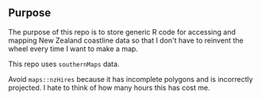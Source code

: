 ## Purpose

The purpose of this repo is to store generic R code for accessing and mapping New Zealand coastline data so that I don't have to reinvent the wheel every time I want to make a map.

This repo uses `southernMaps` data.

Avoid `maps::nzHires` because it has incomplete polygons and is incorrectly projected. I hate to think of how many hours this has cost me.
